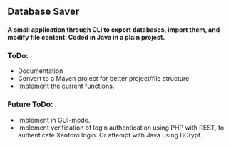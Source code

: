 ## Database Saver
#### A small application through CLI to export databases, import them, and modify file content. Coded in Java in a plain project.

### ToDo:
- Documentation
- Convert to a Maven project for better project/file structure
- Implement the current functions.


### Future ToDo:
- Implement in GUI-mode.
- Implement verification of login authentication using PHP with REST, to authenticate Xenforo login. Or attempt with Java using BCrypt.